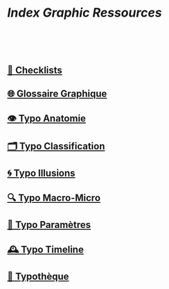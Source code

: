 # *Index Graphic Ressources*
# &nbsp;
## [📝 Checklists]()
## [🌐 Glossaire Graphique](/index-graphic-terminology)
## [👁️ Typo Anatomie]()
## [🗂️ Typo Classification]()
## [🌀 Typo Illusions]()
## [🔍 Typo Macro-Micro]()
## [🧬 Typo Paramètres](/parameter-typefaces)
## [🕰️ Typo Timeline](/overview-writing-history)
## [🔡 Typothèque](http://typo.eracom.ch)
